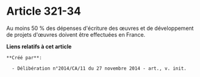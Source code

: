 # Article 321-34

Au moins 50 % des dépenses d'écriture des œuvres et de développement de projets d'œuvres doivent être effectuées en France.

**Liens relatifs à cet article**

	**Créé par**:

	  - Délibération n°2014/CA/11 du 27 novembre 2014 - art., v. init.

